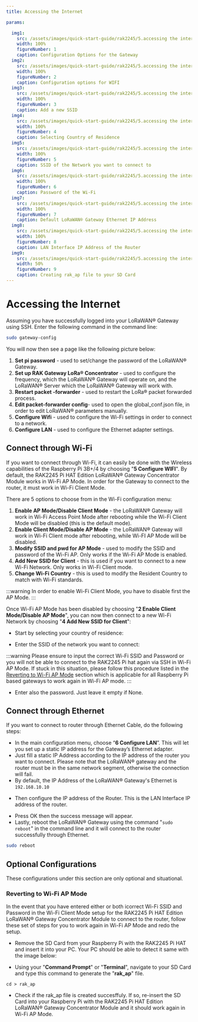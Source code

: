 ```yaml
---
title: Accessing the Internet

params:

  img1:
    src: /assets/images/quick-start-guide/rak2245/5.accessing the internet/config-options.png
    width: 100%
    figureNumber: 1
    caption: Configuration Options for the Gateway
  img2:
    src: /assets/images/quick-start-guide/rak2245/5.accessing the internet/wifi-config.png
    width: 100%
    figureNumber: 2
    caption: Configuration options for WIFI
  img3:
    src: /assets/images/quick-start-guide/rak2245/5.accessing the internet/wifi-ssid.png
    width: 100%
    figureNumber: 3
    caption: Add a new SSID
  img4:
    src: /assets/images/quick-start-guide/rak2245/5.accessing the internet/region.png
    width: 100%
    figureNumber: 4
    caption: Selecting Country of Residence
  img5:
    src: /assets/images/quick-start-guide/rak2245/5.accessing the internet/set-wifi.png
    width: 100%
    figureNumber: 5
    caption: SSID of the Network you want to connect to
  img6:
    src: /assets/images/quick-start-guide/rak2245/5.accessing the internet/set-password.png
    width: 100%
    figureNumber: 6
    caption: Password of the Wi-Fi
  img7:
    src: /assets/images/quick-start-guide/rak2245/5.accessing the internet/gateway-eth-ip.png
    width: 100%
    figureNumber: 7
    caption: Default LoRaWAN® Gateway Ethernet IP Address
  img8:
    src: /assets/images/quick-start-guide/rak2245/5.accessing the internet/router-eth-ip.png
    width: 100%
    figureNumber: 8
    caption: LAN Interface IP Address of the Router
  img9:
    src: /assets/images/quick-start-guide/rak2245/5.accessing the internet/rak-ap-file.png
    width: 50%
    figureNumber: 9
    caption: Creating rak_ap file to your SD Card
---
```


# Accessing the Internet
Assuming you have successfully logged into your LoRaWAN® Gateway using SSH. Enter the following command in the command line:
```sh
sudo gateway-config
```

You will now then see a page like the following picture below:

<rk-img :params="$page.frontmatter.params.img1" />

1. **Set pi password** - used to set/change the password of the LoRaWAN® Gateway.
2. **Set up RAK Gateway LoRa® Concentrator** - used to configure the frequency, which the LoRaWAN® Gateway will operate on, and the LoRaWAN® Server which the LoRaWAN® Gateway will work with.
3. **Restart packet -forwarder** - used to restart the LoRa® packet forwarded process.
4. **Edit packet-forwarder config**- used to open the global_conf.json file, in order to edit LoRaWAN® parameters manually.
5. **Configure Wifi** - used to configure the Wi-Fi settings in order to connect to a network.
6. **Configure LAN** - used to configure the Ethernet adapter settings.

## Connect through Wi-Fi
If you want to connect through Wi-Fi, it can easily be done with the Wireless capabilities of the Raspberry Pi 3B+/4 by choosing "**5 Configure WIFI**". By default, the RAK2245 Pi HAT Edition LoRaWAN® Gateway Concentrator Module works in Wi-Fi AP Mode. In order for the Gateway to connect to the router, it must work in Wi-Fi Client Mode.

<rk-img :params="$page.frontmatter.params.img2" />

There are 5 options to choose from in the Wi-Fi configuration menu:

1. **Enable AP Mode/Disable Client Mode** - the LoRaWAN® Gateway will work in Wi-Fi Access Point Mode after rebooting while the Wi-Fi Client Mode will be disabled (this is the default mode).
2. **Enable Client Mode/Disable AP Mode** - the LoRaWAN® Gateway will work in Wi-Fi Client mode after rebooting, while Wi-FI AP Mode will be disabled.
3. **Modify SSID and pwd for AP Mode** - used to modify the SSID and password of the Wi-Fi AP. Only works if the Wi-Fi AP Mode is enabled.
4. **Add New SSID for Client** - this is used if you want to connect to a new Wi-Fi Network. Only works in Wi-Fi Client mode.
5. **Change Wi-Fi Country** - this is used to modify the Resident Country to match with Wi-Fi standards.

:::warning
 In order to enable Wi-Fi Client Mode, you have to disable first the AP Mode.
:::

Once Wi-Fi AP Mode has been disabled by choosing "**2 Enable Client Mode/Disable AP Mode**", you can now then connect to a new Wi-Fi Network by choosing "**4 Add New SSID for Client**":

<rk-img :params="$page.frontmatter.params.img3" />

* Start by selecting your country of residence:

<rk-img :params="$page.frontmatter.params.img4" />

* Enter the SSID of the network you want to connect:

:::warning
 Please ensure to input the correct Wi-Fi SSID and Password or you will not be able to connect to the RAK2245 Pi hat again via SSH in Wi-Fi AP Mode. If stuck in this situation, please follow this procedure listed in the [Reverting to Wi-Fi AP Mode](#reverting-to-wi-fi-ap-mode) section which is applicable for all Raspberry Pi based gateways to work again in Wi-Fi AP mode.
:::

<rk-img :params="$page.frontmatter.params.img5" />

* Enter also the password. Just leave it empty if None.

<rk-img :params="$page.frontmatter.params.img6" />

## Connect through Ethernet
If you want to connect to router through Ethernet Cable, do the following steps:

* In the main configuration menu, choose “**6 Configure LAN**”. This will let you set up a static IP address for the Gateway’s Ethernet adapter.
* Just fill a static IP Address according to the IP address of the router you want to connect. Please note that the LoRaWAN® gateway and the router must be in the same network segment, otherwise the connection will fail.
* By default, the IP Address of the LoRaWAN® Gateway's Ethernet is `192.168.10.10`

<rk-img :params="$page.frontmatter.params.img7" />

* Then configure the IP address of the Router. This is the LAN Interface IP address of the router.

<rk-img :params="$page.frontmatter.params.img8" />

* Press OK then the success message will appear.
* Lastly, reboot the LoRaWAN® Gateway using the command "`sudo reboot`" in the command line and it will connect to the router successfully through Ethernet.
```sh
sudo reboot
```

## Optional Configurations
These configurations under this section are only optional and situational.

### Reverting to Wi-Fi AP Mode
In the event that you have entered either or both icorrect Wi-Fi SSID and Password in the Wi-Fi Client Mode setup for the RAK2245 Pi HAT Edition LoRaWAN® Gateway Concentrator Module to connect to the router, follow these set of steps for you to work again in Wi-Fi AP Mode and redo the setup.

* Remove the SD Card from your Raspberry Pi with the RAK2245 Pi HAT and insert it into your PC. Your PC should be able to detect it same with the image below:

<rk-img :params="$page.frontmatter.params.img9" />

* Using your "**Command Prompt**" or "**Terminal**", navigate to your SD Card and type this command to generate the "**rak_ap**" file.

```
cd > rak_ap
```

* Check if the rak_ap file is created succesffuly. If so, re-insert the SD Card into your Raspberry Pi with the RAK2245 Pi HAT Edition LoRaWAN® Gateway Concentrator Module and it should work again in Wi-Fi AP Mode.